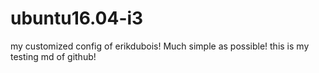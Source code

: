 # ubuntu16.04-i3
my customized config of erikdubois! Much simple as possible!
this is my testing md of github!
